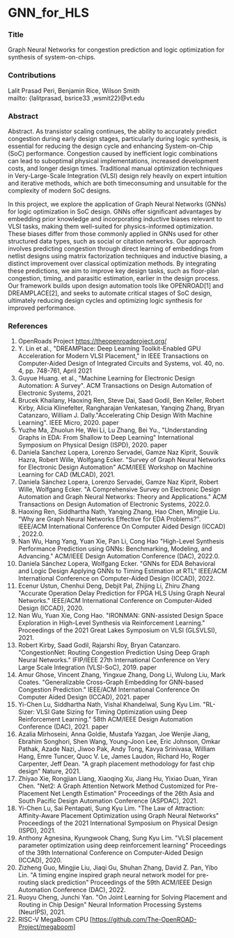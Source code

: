 # GNN_for_HLS
### Title
Graph Neural Networks for congestion prediction and logic optimization for synthesis of system-on-chips.

### Contributions
Lalit Prasad Peri, Benjamin Rice, Wilson Smith \
mailto: {lalitprasad, bsrice33 ,wsmit22}@vt.edu

### Abstract
Abstract. As transistor scaling continues, the ability to accurately predict congestion during early design stages, particularly during logic synthesis, is essential for reducing the design cycle and enhancing System-on-Chip (SoC) performance. Congestion caused by inefficient logic combinations can lead to suboptimal physical implementations, increased development costs, and longer design times. Traditional manual optimization techniques in Very-Large-Scale Integration (VLSI) design rely heavily on expert intuition and iterative methods, which are both timeconsuming and unsuitable for the complexity of modern SoC designs.

In this project, we explore the application of Graph Neural Networks (GNNs) for logic optimization in SoC design. GNNs offer significant advantages by embedding prior knowledge and incorporating inductive biases relevant to VLSI tasks, making them well-suited for physics-informed optimization. These biases differ from those commonly applied in GNNs used for other structured data types, such as social or citation networks. Our approach involves predicting congestion through direct learning of embeddings from netlist designs using matrix factorization techniques and inductive biasing, a distinct improvement over classical optimization methods. By integrating these predictions, we aim to improve key design tasks, such as floor-plan congestion, timing, and parasitic estimation, earlier in the design process. Our framework builds upon design automation tools like OPENROAD[1] and DREAMPLACE[2], and seeks to automate critical stages of SoC design, ultimately reducing design cycles and optimizing logic synthesis for improved performance.

### References

1. OpenRoads Project https://theopenroadproject.org/
2. Y. Lin et al., "DREAMPlace: Deep Learning Toolkit-Enabled GPU Acceleration for Modern VLSI Placement," in IEEE Transactions on Computer-Aided Design of Integrated Circuits and Systems, vol. 40, no. 4, pp. 748-761, April 2021
3. Guyue Huang. et al., "Machine Learning for Electronic Design Automation: A Survey". ACM Transactions on Design Automation of Electronic Systems, 2021.
4. Brucek Khailany, Haoxing Ren, Steve Dai, Saad Godil, Ben Keller, Robert Kirby, Alicia Klinefelter, Rangharajan Venkatesan, Yanqing Zhang, Bryan Catanzaro, William J. Dally."Accelerating Chip Design With Machine Learning". IEEE Micro, 2020. paper
5. Yuzhe Ma, Zhuolun He, Wei Li, Lu Zhang, Bei Yu., "Understanding Graphs in EDA: From Shallow to Deep Learning" International Symposium on Physical Design (ISPD), 2020. paper
6. Daniela Sanchez Lopera, Lorenzo Servadei, Gamze Naz Kiprit, Souvik Hazra, Robert Wille, Wolfgang Ecker. "Survey of Graph Neural Networks for Electronic Design Automation" ACM/IEEE Workshop on Machine Learning for CAD (MLCAD), 2021. 
7. Daniela Sánchez Lopera, Lorenzo Servadei, Gamze Naz Kiprit, Robert Wille, Wolfgang Ecker. "A Comprehensive Survey on Electronic Design Automation and Graph Neural Networks: Theory and Applications." ACM Transactions on Design Automation of Electronic Systems, 2022.0. 
6. Haoxing Ren, Siddhartha Nath, Yanqing Zhang, Hao Chen, Mingjie Liu. "Why are Graph Neural Networks Effective for EDA Problems?". IEEE/ACM International Conference On Computer Aided Design (ICCAD) , 2022.0. 
7. Nan Wu, Hang Yang, Yuan Xie, Pan Li, Cong Hao "High-Level Synthesis Performance Prediction using GNNs: Benchmarking, Modeling, and Advancing." ACM/IEEE Design Automation Conference (DAC), 2022.0.
8. Daniela Sánchez Lopera, Wolfgang Ecker. "GNNs for EDA Behavioral and Logic Design Applying GNNs to Timing Estimation at RTL" IEEE/ACM International Conference on Computer-Aided Design (ICCAD), 2022.
9. Ecenur Ustun, Chenhui Deng, Debjit Pal, Zhijing Li, Zhiru Zhang "Accurate Operation Delay Prediction for FPGA HLS Using Graph Neural Networks." IEEE/ACM International Conference on Computer-Aided Design (ICCAD), 2020.
10. Nan Wu, Yuan Xie, Cong Hao. "IRONMAN: GNN-assisted Design Space Exploration in High-Level Synthesis via Reinforcement Learning." Proceedings of the 2021 Great Lakes Symposium on VLSI (GLSVLSI), 2021.
11. Robert Kirby, Saad Godil, Rajarshi Roy, Bryan Catanzaro. "CongestionNet: Routing Congestion Prediction Using Deep Graph Neural Networks." IFIP/IEEE 27th International Conference on Very Large Scale Integration (VLSI-SoC), 2019. paper
12. Amur Ghose, Vincent Zhang, Yingxue Zhang, Dong Li, Wulong Liu, Mark Coates. "Generalizable Cross-Graph Embedding for GNN-based Congestion Prediction." IEEE/ACM International Conference On Computer Aided Design (ICCAD), 2021. paper
13. Yi-Chen Lu, Siddhartha Nath, Vishal Khandelwal, Sung Kyu Lim. "RL-Sizer: VLSI Gate Sizing for Timing Optimization using Deep Reinforcement Learning." 58th ACM/IEEE Design Automation Conference (DAC), 2021. paper
14. Azalia Mirhoseini, Anna Goldie, Mustafa Yazgan, Joe Wenjie Jiang, Ebrahim Songhori, Shen Wang, Young-Joon Lee, Eric Johnson, Omkar Pathak, Azade Nazi, Jiwoo Pak, Andy Tong, Kavya Srinivasa, William Hang, Emre Tuncer, Quoc V. Le, James Laudon, Richard Ho, Roger Carpenter, Jeff Dean. "A graph placement methodology for fast chip design" Nature, 2021. 
15. Zhiyao Xie, Rongjian Liang, Xiaoqing Xu, Jiang Hu, Yixiao Duan, Yiran Chen. "Net2: A Graph Attention Network Method Customized for Pre-Placement Net Length Estimation" Proceedings of the 26th Asia and South Pacific Design Automation Conference (ASPDAC), 2021.
16. Yi-Chen Lu, Sai Pentapati, Sung Kyu Lim. "The Law of Attraction: Affinity-Aware Placement Optimization using Graph Neural Networks" Proceedings of the 2021 International Symposium on Physical Design (ISPD), 2021.
17. Anthony Agnesina, Kyungwook Chang, Sung Kyu Lim. "VLSI placement parameter optimization using deep reinforcement learning" Proceedings of the 39th International Conference on Computer-Aided Design (ICCAD), 2020.
18. Zizheng Guo, Mingjie Liu, Jiaqi Gu, Shuhan Zhang, David Z. Pan, Yibo Lin. "A timing engine inspired graph neural network model for pre-routing slack prediction" Proceedings of the 59th ACM/IEEE Design Automation Conference (DAC), 2022.
19. Ruoyu Cheng, Junchi Yan. "On Joint Learning for Solving Placement and Routing in Chip Design" Neural Information Processing Systems (NeurIPS), 2021.
20. RISC-V MegaBoom CPU [https://github.com/The-OpenROAD-Project/megaboom]
